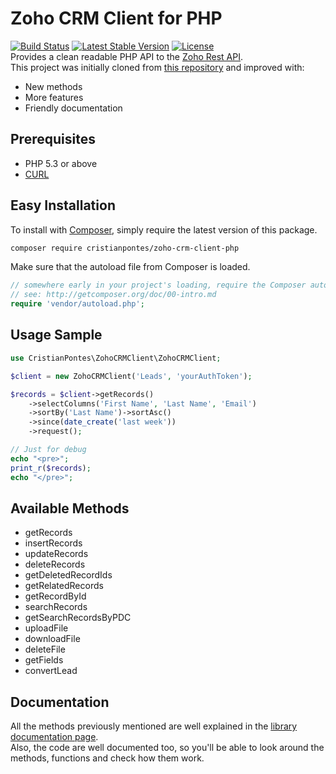 # Zoho CRM Client for PHP
[![Build Status](https://travis-ci.org/cristianpontes/zoho-crm-client-php.svg?branch=master)](https://travis-ci.org/cristianpontes/zoho-crm-client-php)
[![Latest Stable Version](https://poser.pugx.org/cristianpontes/zoho-crm-client-php/v/stable)](https://packagist.org/packages/cristianpontes/zoho-crm-client-php)
[![License](https://poser.pugx.org/cristianpontes/zoho-crm-client-php/license)](https://packagist.org/packages/cristianpontes/zoho-crm-client-php)
<br>
Provides a clean readable PHP API to the [Zoho Rest API](https://www.zoho.com/crm/help/api/).
<br>
This project was initially cloned from [this repository](https://github.com/christiaan/zohocrmclient) and improved with:
+ New methods
+ More features
+ Friendly documentation


## Prerequisites
   - PHP 5.3 or above
   - [CURL](http://php.net/manual/en/book.curl.php)

## Easy Installation

To install with [Composer](https://getcomposer.org/), simply require the
latest version of this package.

```bash
composer require cristianpontes/zoho-crm-client-php
```

Make sure that the autoload file from Composer is loaded.

```php
// somewhere early in your project's loading, require the Composer autoloader
// see: http://getcomposer.org/doc/00-intro.md
require 'vendor/autoload.php';
```

## Usage Sample
```php
use CristianPontes\ZohoCRMClient\ZohoCRMClient;

$client = new ZohoCRMClient('Leads', 'yourAuthToken');

$records = $client->getRecords()
    ->selectColumns('First Name', 'Last Name', 'Email')
    ->sortBy('Last Name')->sortAsc()
    ->since(date_create('last week'))
    ->request();

// Just for debug
echo "<pre>";
print_r($records);
echo "</pre>";
```

## Available Methods
+ getRecords
+ insertRecords
+ updateRecords
+ deleteRecords
+ getDeletedRecordIds
+ getRelatedRecords
+ getRecordById
+ searchRecords
+ getSearchRecordsByPDC
+ uploadFile
+ downloadFile
+ deleteFile
+ getFields
+ convertLead

## Documentation

All the methods previously mentioned are well explained in the [library documentation page](https://cristianpontes.github.io/zoho-crm-client-php/).
<br>
Also, the code are well documented too, so you'll be able to look around the methods, functions and check how them work.